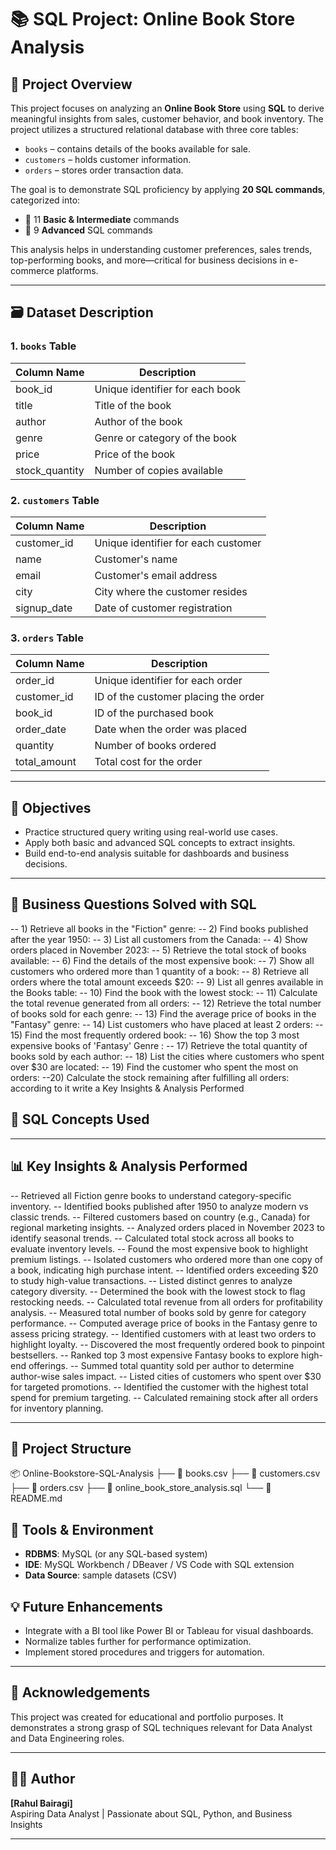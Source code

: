 # 📚 SQL Project: Online Book Store Analysis

## 🧠 Project Overview

This project focuses on analyzing an **Online Book Store** using **SQL** to derive meaningful insights from sales, customer behavior, and book inventory. The project utilizes a structured relational database with three core tables:

- `books` – contains details of the books available for sale.
- `customers` – holds customer information.
- `orders` – stores order transaction data.

The goal is to demonstrate SQL proficiency by applying **20 SQL commands**, categorized into:

- 🔹 11 **Basic & Intermediate** commands  
- 🔹 9 **Advanced** SQL commands  

This analysis helps in understanding customer preferences, sales trends, top-performing books, and more—critical for business decisions in e-commerce platforms.

---

## 🗃️ Dataset Description

### 1. `books` Table
| Column Name       | Description                       |
|-------------------|-----------------------------------|
| book_id           | Unique identifier for each book   |
| title             | Title of the book                 |
| author            | Author of the book                |
| genre             | Genre or category of the book     |
| price             | Price of the book                 |
| stock_quantity    | Number of copies available        |

### 2. `customers` Table
| Column Name       | Description                          |
|-------------------|--------------------------------------|
| customer_id       | Unique identifier for each customer  |
| name              | Customer's name                      |
| email             | Customer's email address             |
| city              | City where the customer resides      |
| signup_date       | Date of customer registration        |

### 3. `orders` Table
| Column Name       | Description                          |
|-------------------|--------------------------------------|
| order_id          | Unique identifier for each order     |
| customer_id       | ID of the customer placing the order |
| book_id           | ID of the purchased book             |
| order_date        | Date when the order was placed       |
| quantity          | Number of books ordered              |
| total_amount      | Total cost for the order             |

---

## 🎯 Objectives

- Practice structured query writing using real-world use cases.
- Apply both basic and advanced SQL concepts to extract insights.
- Build end-to-end analysis suitable for dashboards and business decisions.

---

## 🧠 Business Questions Solved with SQL
-- 1) Retrieve all books in the "Fiction" genre:
-- 2) Find books published after the year 1950:
-- 3) List all customers from the Canada:
-- 4) Show orders placed in November 2023:
-- 5) Retrieve the total stock of books available:
-- 6) Find the details of the most expensive book:
-- 7) Show all customers who ordered more than 1 quantity of a book:
-- 8) Retrieve all orders where the total amount exceeds $20:
-- 9) List all genres available in the Books table:
-- 10) Find the book with the lowest stock:
-- 11) Calculate the total revenue generated from all orders:
-- 12) Retrieve the total number of books sold for each genre:
-- 13) Find the average price of books in the "Fantasy" genre:
-- 14) List customers who have placed at least 2 orders:
-- 15) Find the most frequently ordered book:
-- 16) Show the top 3 most expensive books of 'Fantasy' Genre :
-- 17) Retrieve the total quantity of books sold by each author:
-- 18) List the cities where customers who spent over $30 are located:
-- 19) Find the customer who spent the most on orders:
--20) Calculate the stock remaining after fulfilling all orders:
according to it write a  Key Insights & Analysis Performed

## 🔧 SQL Concepts Used

---

## 📊 Key Insights & Analysis Performed
-- Retrieved all Fiction genre books to understand category-specific inventory.
-- Identified books published after 1950 to analyze modern vs classic trends.
-- Filtered customers based on country (e.g., Canada) for regional marketing insights.
-- Analyzed orders placed in November 2023 to identify seasonal trends.
-- Calculated total stock across all books to evaluate inventory levels.
-- Found the most expensive book to highlight premium listings.
-- Isolated customers who ordered more than one copy of a book, indicating high purchase intent.
-- Identified orders exceeding $20 to study high-value transactions.
-- Listed distinct genres to analyze category diversity.
-- Determined the book with the lowest stock to flag restocking needs.
-- Calculated total revenue from all orders for profitability analysis.
-- Measured total number of books sold by genre for category performance.
-- Computed average price of books in the Fantasy genre to assess pricing strategy.
-- Identified customers with at least two orders to highlight loyalty.
-- Discovered the most frequently ordered book to pinpoint bestsellers.
-- Ranked top 3 most expensive Fantasy books to explore high-end offerings.
-- Summed total quantity sold per author to determine author-wise sales impact.
-- Listed cities of customers who spent over $30 for targeted promotions.
-- Identified the customer with the highest total spend for premium targeting.
-- Calculated remaining stock after all orders for inventory planning.


---
## 📁 Project Structure

📦 Online-Bookstore-SQL-Analysis
├── 📄 books.csv
├── 📄 customers.csv
├── 📄 orders.csv
├── 📄 online_book_store_analysis.sql
└── 📄 README.md

## 🧩 Tools & Environment

- **RDBMS**: MySQL (or any SQL-based system)
- **IDE**: MySQL Workbench / DBeaver / VS Code with SQL extension
- **Data Source**: sample datasets (CSV)


## 💡 Future Enhancements

- Integrate with a BI tool like Power BI or Tableau for visual dashboards.
- Normalize tables further for performance optimization.
- Implement stored procedures and triggers for automation.

---

## 🙌 Acknowledgements

This project was created for educational and portfolio purposes. It demonstrates a strong grasp of SQL techniques relevant for Data Analyst and Data Engineering roles.

---

## 🧑‍💻 Author

**[Rahul Bairagi]**  
Aspiring Data Analyst | Passionate about SQL, Python, and Business Insights  

---

